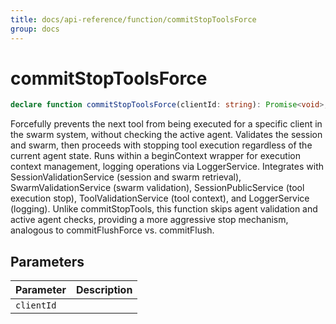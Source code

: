 ```yaml
---
title: docs/api-reference/function/commitStopToolsForce
group: docs
---
```


# commitStopToolsForce

```ts
declare function commitStopToolsForce(clientId: string): Promise<void>;
```

Forcefully prevents the next tool from being executed for a specific client in the swarm system, without checking the active agent.
Validates the session and swarm, then proceeds with stopping tool execution regardless of the current agent state.
Runs within a beginContext wrapper for execution context management, logging operations via LoggerService.
Integrates with SessionValidationService (session and swarm retrieval), SwarmValidationService (swarm validation),
SessionPublicService (tool execution stop), ToolValidationService (tool context), and LoggerService (logging).
Unlike commitStopTools, this function skips agent validation and active agent checks, providing a more aggressive stop mechanism,
analogous to commitFlushForce vs. commitFlush.

## Parameters

| Parameter | Description |
|-----------|-------------|
| `clientId` | |

